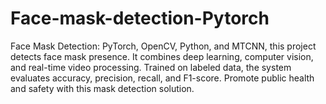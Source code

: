 # Face-mask-detection-Pytorch

Face Mask Detection: PyTorch, OpenCV, Python, and MTCNN, this project detects face mask presence. It combines deep learning, computer vision, and real-time video processing. Trained on labeled data, the system evaluates accuracy, precision, recall, and F1-score. Promote public health and safety with this mask detection solution.
